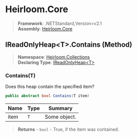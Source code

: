 # Heirloom.Core

> **Framework**: .NETStandard,Version=v2.1  
> **Assembly**: [Heirloom.Core][0]

## IReadOnlyHeap\<T>.Contains (Method)

> **Namespace**: [Heirloom.Collections][0]  
> **Declaring Type**: [IReadOnlyHeap\<T>][1]

### Contains(T)

Does this heap contain the specified item?

```cs
public abstract bool Contains(T item)
```

| Name | Type | Summary      |
|------|------|--------------|
| item | `T`  | Some object. |

> **Returns** - `bool` - True, if the item was contained.

[0]: ../../../Heirloom.Core.md
[1]: ../IReadOnlyHeap[T].md
